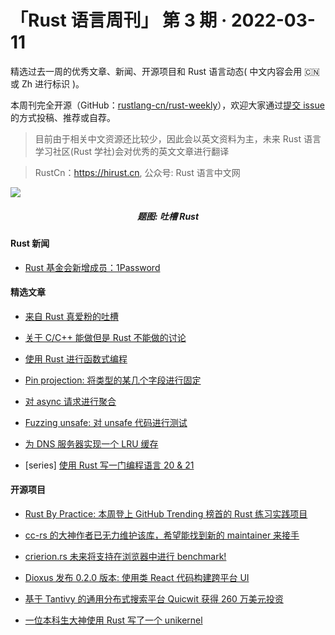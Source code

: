 # 「Rust 语言周刊」 第 3 期 · 2022-03-11

精选过去一周的优秀文章、新闻、开源项目和 Rust 语言动态( 中文内容会用 🇨🇳 或 Zh 进行标识 )。

本周刊完全开源（GitHub：[rustlang-cn/rust-weekly](https://github.com/rustlang-cn/rust-weekly)），欢迎大家通过[提交 issue](https://github.com/rustlang-cn/rust-weekly/issues)的方式投稿、推荐或自荐。

> 目前由于相关中文资源还比较少，因此会以英文资料为主，未来 Rust 语言学习社区(Rust 学社)会对优秀的英文文章进行翻译

> RustCn：https://hirust.cn, 公众号: Rust 语言中文网

<img src="https://pic3.zhimg.com/80/v2-a6bc444e06bde6f7cc40ae673009c864_1440w.png" />
<h5 align="center">题图: 吐槽 Rust</h5>

#### Rust 新闻

- [Rust 基金会新增成员：1Password](https://foundation.rust-lang.org/posts/2022-03-08-member-spotlight-1password/)

#### 精选文章

- [来自 Rust 真爱粉的吐槽](https://blog.yossarian.net/2022/03/10/Things-I-hate-about-Rust-redux)
- [关于 C/C++ 能做但是 Rust 不能做的讨论](https://www.reddit.com/r/rust/comments/ta2ckk/can_rust_do_every_low_level_stuff_cc_do/)

- [使用 Rust 进行函数式编程](https://kerkour.com/rust-functional-programming)

- [Pin projection: 将类型的某几个字段进行固定](https://blog.yoshuawuyts.com/safe-pin-projections-through-view-types/)

- [对 async 请求进行聚合](https://fasterthanli.me/articles/request-coalescing-in-async-rust)

- [Fuzzing unsafe: 对 unsafe 代码进行测试](https://medium.com/@adetaylor/fuzzing-unsafe-code-in-a-rust-crate-dcf3ec04d79a)

- [为 DNS 服务器实现一个 LRU 缓存](https://memo.barrucadu.co.uk/dns-cache.html)

- [series] [使用 Rust 写一门编程语言 20 & 21](https://www.youtube.com/watch?v=SGy2icp8aTI)

#### 开源项目

- [Rust By Practice: 本周登上 GitHub Trending 榜首的 Rust 练习实践项目](https://github.com/sunface/rust-by-practice)
- [cc-rs 的大神作者已无力维护该库，希望能找到新的 maintainer 来接手](https://github.com/alexcrichton/cc-rs/issues/663)

- [crierion.rs 未来将支持在浏览器中进行 benchmark!](https://www.tweag.io/blog/2022-03-03-criterion-rs/)

- [Dioxus 发布 0.2.0 版本: 使用类 React 代码构建跨平台 UI](https://dioxuslabs.com/blog/release-020/)

- [基于 Tantivy 的通用分布式搜索平台 Quicwit 获得 260 万美元投资](https://www.reddit.com/r/rust/comments/tazt21/quickwit_the_distributed_search_engine_built_on/)

- [一位本科生大神使用 Rust 写了一个 unikernel](https://github.com/StardustOS/stardust-oxide)
